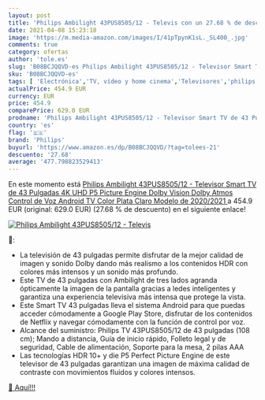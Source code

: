 ```yaml
---
layout: post
title: 'Philips Ambilight 43PUS8505/12 - Televis con un 27.68 % de descuento'
date: 2021-04-08 15:23:18
image: 'https://m.media-amazon.com/images/I/41pTpynK1sL._SL400_.jpg'
comments: true
category: ofertas
author: 'tole.es'
slug: 'B08BCJQQVD-es Philips Ambilight 43PUS8505/12 - Televisor Smart TV de 43...'
sku: 'B08BCJQQVD-es'
tags: [ 'Electrónica','TV, vídeo y home cinema','Televisores','philips','smart','televisor','tv', ]
actualPrice: 454.9 EUR
currency: EUR
price: 454.9
comparePrice: 629.0 EUR
prodname: 'Philips Ambilight 43PUS8505/12 - Televisor Smart TV de 43 Pulgadas  4K UHD  P5 Picture Engine  Dolby Vision  Dolby Atmos  Control de Voz  Android TV   Color Plata Claro  Modelo de 2020/2021 '
country: 'es'
flag: '🇪🇸'
brand: 'Philips'
buyurl: 'https://www.amazon.es/dp/B08BCJQQVD/?tag=tolees-21'
descuento: '27.68'
average: '477.798823529413'
---
```


En este momento está [Philips Ambilight 43PUS8505/12 - Televisor Smart TV de 43 Pulgadas  4K UHD  P5 Picture Engine  Dolby Vision  Dolby Atmos  Control de Voz  Android TV   Color Plata Claro  Modelo de 2020/2021 ](https://www.amazon.es/dp/B08BCJQQVD/?tag=tolees-21) a 454.9 EUR (original: 629.0 EUR) (27.68 %  de descuento) en el siguiente enlace!

[![Philips Ambilight 43PUS8505/12 - Televis](https://m.media-amazon.com/images/I/41pTpynK1sL._SL400_.jpg)](https://www.amazon.es/dp/B08BCJQQVD/?tag=tolees-21)

🔎:

- La televisión de 43 pulgadas permite disfrutar de la mejor calidad de imagen y sonido Dolby dando más realismo a los contenidos HDR con colores más intensos y un sonido más profundo.
- Este TV de 43 pulgadas con Ambilight de tres lados agranda ópticamente la imagen de la pantalla gracias a ledes inteligentes y garantiza una experiencia televisiva más intensa que protege la vista.
- Este Smart TV 43 pulgadas lleva el sistema Android para que puedas acceder cómodamente a Google Play Store, disfrutar de los contenidos de Netflix y navegar cómodamente con la función de control por voz.
- Alcance del suministro: Philips TV 43PUS8505/12 de 43 pulgadas (108 cm); Mando a distancia, Guía de inicio rápido, Folleto legal y de seguridad, Cable de alimentación, Soporte para la mesa, 2 pilas AAA
- Las tecnologías HDR 10+ y die P5 Perfect Picture Engine de este televisor de 43 pulgadas garantizan una imagen de máxima calidad de contraste con movimientos fluidos y colores intensos.

[🛒 Aquí!!!](https://www.amazon.es/dp/B08BCJQQVD/?tag=tolees-21)

